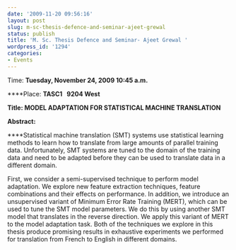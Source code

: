 ```yaml
---
date: '2009-11-20 09:56:16'
layout: post
slug: m-sc-thesis-defence-and-seminar-ajeet-grewal
status: publish
title: 'M. Sc. Thesis Defence and Seminar- Ajeet Grewal '
wordpress_id: '1294'
categories:
- Events
---
```


Time: **Tuesday, November 24, 2009 10:45 a.m.**

****Place: **TASC1   9204 West**

**Title: MODEL ADAPTATION FOR STATISTICAL MACHINE TRANSLATION**

**Abstract:**

****Statistical machine translation (SMT) systems use statistical learning methods to learn how to translate from large amounts of parallel training data. Unfortunately, SMT systems are tuned to the domain of the training data and need to be adapted before they can be used to translate data in a different domain.

First, we consider a semi-supervised technique to perform model adaptation. We explore new feature extraction techniques, feature combinations and their effects on performance. In addition, we introduce an unsupervised variant of Minimum Error Rate Training (MERT), which can be used to tune the SMT model parameters. We do this by using another SMT model that translates in the reverse direction. We apply this variant of MERT to the model adaptation task. Both of the techniques we explore in this thesis produce promising results in exhaustive experiments we performed for translation from French to English in different domains.
